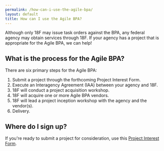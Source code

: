 ```yaml
---
permalink: /how-can-i-use-the-agile-bpa/
layout: default
title: How can I use the Agile BPA?
---
```


Although only 18F may issue task orders against the BPA, any federal agency may obtain services through 18F. If your agency has a project that is appropriate for the Agile BPA, we can help!

## What is the process for the Agile BPA?

There are six primary steps for the Agile BPA:

1. Submit a project through the forthcoming Project Interest Form.
2. Execute an Interagency Agreement (IAA) between your agency and 18F.
3. 18F will conduct a project acquisition workshop.
4. 18F will acquire one or more Agile BPA vendors.
5. 18F will lead a project inception workshop with the agency and the vendor(s).
6. Delivery. 

## Where do I sign up?

If you're ready to submit a project for consideration, use this [Project Interest Form](https://docs.google.com/a/gsa.gov/forms/d/1w0eSRMWwgwsi-7OYmBAVkOmQnhzXbQRU6JGXUd6Xrps/viewform).
